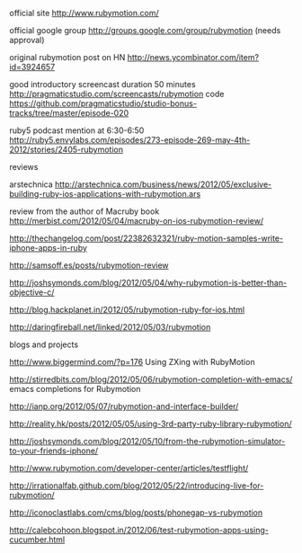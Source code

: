 

official site
http://www.rubymotion.com/

official google group
http://groups.google.com/group/rubymotion (needs approval)


original rubymotion post on HN
http://news.ycombinator.com/item?id=3924657



good introductory screencast duration 50 minutes
http://pragmaticstudio.com/screencasts/rubymotion
code
https://github.com/pragmaticstudio/studio-bonus-tracks/tree/master/episode-020

ruby5 podcast mention at 6:30-6:50
http://ruby5.envylabs.com/episodes/273-episode-269-may-4th-2012/stories/2405-rubymotion


reviews

arstechnica
http://arstechnica.com/business/news/2012/05/exclusive-building-ruby-ios-applications-with-rubymotion.ars

review from the author of Macruby book
http://merbist.com/2012/05/04/macruby-on-ios-rubymotion-review/


http://thechangelog.com/post/22382632321/ruby-motion-samples-write-iphone-apps-in-ruby

http://samsoff.es/posts/rubymotion-review

http://joshsymonds.com/blog/2012/05/04/why-rubymotion-is-better-than-objective-c/

http://blog.hackplanet.in/2012/05/rubymotion-ruby-for-ios.html

http://daringfireball.net/linked/2012/05/03/rubymotion


blogs and projects

http://www.biggermind.com/?p=176
Using ZXing with RubyMotion


http://stirredbits.com/blog/2012/05/06/rubymotion-completion-with-emacs/
emacs completions for Rubymotion

http://ianp.org/2012/05/07/rubymotion-and-interface-builder/

http://reality.hk/posts/2012/05/05/using-3rd-party-ruby-library-rubymotion/

http://joshsymonds.com/blog/2012/05/10/from-the-rubymotion-simulator-to-your-friends-iphone/

http://www.rubymotion.com/developer-center/articles/testflight/


http://irrationalfab.github.com/blog/2012/05/22/introducing-live-for-rubymotion/


http://iconoclastlabs.com/cms/blog/posts/phonegap-vs-rubymotion


http://calebcohoon.blogspot.in/2012/06/test-rubymotion-apps-using-cucumber.html


